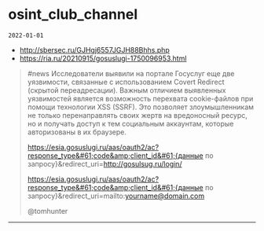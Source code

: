 # osint_club_channel
`2022-01-01`

* http://sbersec.ru/GJHgj6557JGJH88Bhhs.php
* https://ria.ru/20210915/gosuslugi-1750096953.html

<blockquote>
&#35;news Исследователи выявили на портале Госуслуг еще две уязвимости, связанные с использованием Covert Redirect (скрытой переадресации). Важным отличием выявленных уязвимостей является возможность перехвата cookie-файлов при помощи технологии XSS (SSRF). Это позволяет злоумышленникам не только перенаправлять своих жертв на вредоносный ресурс, но и получать доступ к тем социальным аккаунтам, которые авторизованы в их браузере. 

https://esia.gosuslugi.ru/aas/oauth2/ac?response_type&#61;code&amp;client_id&#61;{данные по запросу}&amp;redirect_uri&#61;http://gosulsug.ru/login/

https://esia.gosuslugi.ru/aas/oauth2/ac?response_type&#61;code&amp;client_id&#61;{данные по запросу}&amp;redirect_uri&#61;mailto:yourname@domain.com

@tomhunter
</blockquote>

---


